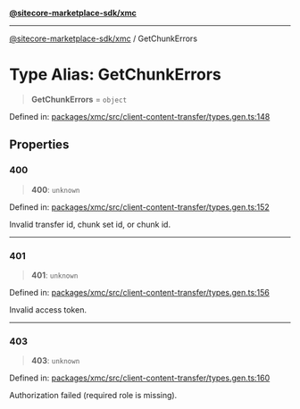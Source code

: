 [**@sitecore-marketplace-sdk/xmc**](../README.md)

***

[@sitecore-marketplace-sdk/xmc](../README.md) / GetChunkErrors

# Type Alias: GetChunkErrors

> **GetChunkErrors** = `object`

Defined in: [packages/xmc/src/client-content-transfer/types.gen.ts:148](https://github.com/Sitecore/sitecore-marketplace-sdk/blob/af886e6134b8d1079ef5b8ef70b7eb2f1d9c8aeb/packages/xmc/src/client-content-transfer/types.gen.ts#L148)

## Properties

### 400

> **400**: `unknown`

Defined in: [packages/xmc/src/client-content-transfer/types.gen.ts:152](https://github.com/Sitecore/sitecore-marketplace-sdk/blob/af886e6134b8d1079ef5b8ef70b7eb2f1d9c8aeb/packages/xmc/src/client-content-transfer/types.gen.ts#L152)

Invalid transfer id, chunk set id, or chunk id.

***

### 401

> **401**: `unknown`

Defined in: [packages/xmc/src/client-content-transfer/types.gen.ts:156](https://github.com/Sitecore/sitecore-marketplace-sdk/blob/af886e6134b8d1079ef5b8ef70b7eb2f1d9c8aeb/packages/xmc/src/client-content-transfer/types.gen.ts#L156)

Invalid access token.

***

### 403

> **403**: `unknown`

Defined in: [packages/xmc/src/client-content-transfer/types.gen.ts:160](https://github.com/Sitecore/sitecore-marketplace-sdk/blob/af886e6134b8d1079ef5b8ef70b7eb2f1d9c8aeb/packages/xmc/src/client-content-transfer/types.gen.ts#L160)

Authorization failed (required role is missing).

